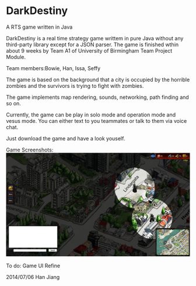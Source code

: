 DarkDestiny
===========

A RTS game written in Java


DarkDestiny is a real time strategy game writtem in pure Java without any third-party library except for a JSON parser. 
The game is finished wthin about 9 weeks by Team A1 of University of Birmingham Team Project Module.

Team members:Bowie, Han, Issa, Seffy

The game is based  on the background that a city is occupied by the horrible zombies and the survivors is trying to fight 
with zombies.

The game implements map rendering, sounds, networking, path finding and so on.

Currently, the game can be play in solo mode and operation mode and vesus mode. You can either text to you teammates 
or talk to them via voice chat.

Just download the game and have a look youself.

Game Screenshots:
![github](https://raw.githubusercontent.com/Han-Jiang/DarkDestiny/master/README/In%20the%20game.png
 "In the game")  

To do:
Game UI Refine

2014/07/06 Han Jiang  



